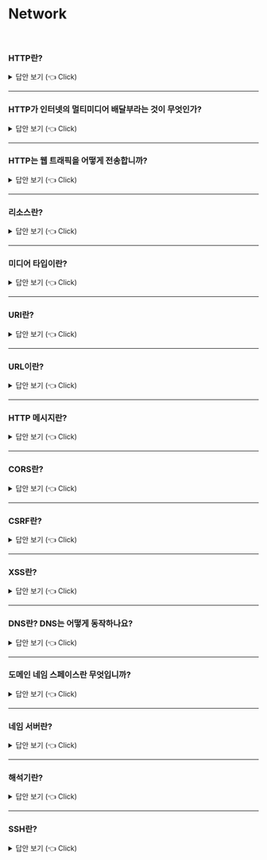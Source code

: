 # Network
<br>

### HTTP란?

<details>
   <summary> 답안 보기 (👈 Click)</summary>
[참고: HTTP 완벽 가이드 p.3] 
   
+ 전 세계의 웹 브라우저, 서버, 웹 애플리케이션은 모두 HTTP(Hypertext Transfer Protocol)를 통해 서로 대화합니다. <br> 
  HTTP는 현대 인터넷의 공용어입니다. <br> 
  이 장은 HTTP를 간결하게 설명합니다. 독자들은 얼마나 많은 웹 애플리케이션이 HTTP를 이용해 통신하고, <br>
  HTTP가 어떻게 그 일을 해내는지 개략적으로 알게 될 것입니다. <br> 
  특히 다음에 대해 이야기할 것입니다. <br> 
  
  (1) 얼마나 많은 클라이언트와 서버가 통신하는지 <br>
  (2) 리소스(웹 콘텐츠)가 어디서 오는지 <br> 
  (3) 웹 트랜잭션이 어떻게 동작하는지 <br> 
  (4) HTTP 통신을 위해 사용하는 메시지의 형식 <br> 
  (5) HTTP 기저의 TCP 네트워크 전송 <br> 
  (6) 여러 종류의 HTTP 프로토콜 <br> 
  (7) 인터넷 곳곳에 설치된 다양한 HTTP 구성 요소 <br> 
   
  공부할 거리를 충분히 확보했으니, 이제 HTTP의 세계로 여행을 떠나보자. <br>  
  
</details>

-----------------------

### HTTP가 인터넷의 멀티미디어 배달부라는 것이 무엇인가?

<details>
   <summary> 답안 보기 (👈 Click)</summary>
[참고: HTTP 완벽 가이드 p.4] 
   
+ 수십억 개의 JPEG 이미지, HTML 페이지, 텍스트 파일, MPEG 동영상, WAV 음성 파일, 자바 애플릿 등이 하루도 쉬지 않고 인터넷을 항해합니다. <br>
  HTTP는 전 세계의 웹 서버로부터 이 대량의 정보를 빠르고, 간편하고, 정확하게 사람들의 PC에 설치된 웹브라우저로 옮겨줍니다. <br> 
  
  HTTP는 신뢰성 있는 데이터 전송 프로토콜을 사용하기 때문에, 데이터가 지구 반대편에서 오더라도 전송 중 손상되거나 꼬이지 않음을 보장합니다. <br> 
  이 덕분에 사용자는 인터넷에서 얻은 정보가 손상된 게 아닌지 염려하지 않아도 됩니다. <br> 
  신뢰성 있는 전송은 인터넷 애플리케이션 개발자에게도 이로운데, <br> 
  
  HTTP 통신이 전송 중 파괴되거나, 중복되거나, 왜곡되는 것을 걱정하지 않아도 되기 때문입니다. <br> 
  개발자는 인터넷의 결함이나 약점에 대한 걱정 없이 애플리케이션 고유의 기능을 구현하는데 집중할 수 있습니다. <br>  
  
</details>

-----------------------



### HTTP는 웹 트래픽을 어떻게 전송합니까?

<details>
   <summary> 답안 보기 (👈 Click)</summary>
[참고: HTTP 완벽 가이드 p.4] 
   
+ 웹 콘텐츠는 웹 서버에 존재합니다. 웹 서버는 HTTP 프로토콜로 의사소통하기 때문에, 보통 HTTP 서버라고 불립니다. <br> 
  이들 웹 서버는 인터넷의 데이터를 저장하고, HTTP 클라이언트가 요청한 데이터를 제공합니다. <br> 
  그림 1-1에 그려진 대로, 클라이언트는 서버에게 HTTP 요청을 보내고, <br>
  서버는 요청된 데이터를 HTTP 응답으로 돌려줍니다. <br> 
  HTTP 클라이언트와 HTTP 서버는 월드 와이드 웹의 기본 요소입니다. <br> 
  
  아마 독자들은 HTTP 클라이언트를 매일 이용하고 있을 것입니다. <br> 
  가장 흔한 클라이언트는 마이크로소프트 인터넷 익스플로러나 구글 크롬 같은 웹브라우저입니다. <br> 
  웹브라우저는 서버에게 HTTP 객체를 요청하고 사용자의 화면에 보여줍니다. <br> 
   
  예를 들어, "http://www.oreilly.com/index.html" 페이지를 열어볼 때, <br>
  웹브라우저는 HTTP 요청을 www.oreilly.com 서버로 보냅니다. <br> 
  서버는 요청 받은 객체(이 경우 "/index.html")를 찾고, 성공했다면 그것의 타입, 길이 등의 정보와 함께 <br>
  HTTP 응답에 실어서 클라이언트에게 보냅니다. <br> 
</details>

-----------------------

### 리소스란?

<details>
   <summary> 답안 보기 (👈 Click)</summary>
[참고: HTTP 완벽 가이드 p.5] 
   
+ 웹서버는 웹 리소스를 관리하고 제공합니다. 웹 리소스는 웹 콘텐츠의 원천입니다. 가장 단순한 웹 리소스는 웹 서버 파일 시스템의 정적 파일입니다. <br> 
  정적 파일은 텍스트 파일, HTML 파일, 마이크로소프트 워드 파일, 어도비 아크로뱃 파일, JPEG 이미지 파일, AVI 동영상 파일, 그 외 모든 종류의 파일을 포함합니다. <br> 
  그러나 리소스는 반드시 정적 파일이어야 할 필요는 없습니다. 리소스는 요청에 따라 콘텐츠를 생산하는 프로그램이 될 수도 있습니다. <br> 
  이들 동적 콘텐츠 리소스는 사용자가 누구인지, 어떤 정보를 요청했는지, 몇 시인지에 따라 다른 콘텐츠를 생성합니다. <br> 
  또 카메라에서 라이브 영상을 가져와 보여주거나, 주식 거래, 부동산 데이터베이스 검색, 온라인 쇼핑몰에서 선물 구입을 할 수 있게 해줄 수도 있습니다. <br>  
  요약하자면, 어떤 종류의 콘텐츠 소스도 리소스가 될 수 있습니다. <br> 
  예컨대, 기업 판매 예측 스프레드시트 파일은 리소스입니다. 지역 공공 도서관의 서가를 탐색하는 웹 게이트웨이도 리소스입니다. <br> 
  인터넷 검색엔진 역시 리소스입니다. <br> 
</details>

-----------------------

### 미디어 타입이란?

<details>
   <summary> 답안 보기 (👈 Click)</summary>
[참고: HTTP 완벽 가이드 p.6] 
   
+ 인터넷은 수천 가지 데이터 타입을 다루기 때문에, HTTP는 웹에서 전송되는 객체 각각에 신중하게 MIME 타입이라는 데이터 포맷 라벨을 붙입니다. <br> 
  MIME(Multipurpose Internet Mail Extensions, 다목적 인터넷 메일 확장)은 원래 각기 다른 전자메일 시스템 사이에서 메시지가 오갈 때 겪는 문제점을 해결하기 위해 <br>
  설계되었습니다. MIME는 이메일에서 워낙 잘 동작했기 때문에, HTTP에서도 멀티미디어 콘텐츠를 기술하고 라벨을 붙이기 위해 채택되었습니다. <br> 
   
  웹 서버는 모든 HTTP 객체 데이터에 MIME 타입을 붙입니다. 웹브라우저는 서버로부터 객체를 돌려받을 때, 다룰 수 있는 객체인지 MIME 타입을 통해 확인합니다. <br> 
  대부분의 웹브라우저는 잘 알려진 객체 타입 수백 가지를 다룰 수 있습니다. <br> 
  이미지 파일을 보여주고, HTML 파일을 분석하거나 포맷팅하고, 오디오 파일을 컴퓨터의 스피커를 통해 재생하고, 특별한 포맷의 파일을 다루기 위해 외부 플러그인 소프트웨어 <br>
  를 실행합니다. <br> 
   
  MIME 타입은 사선(/)으로 구분된 주 타입(primary object type)과 부 타입(specific subtype)으로 이루어진 문자열 라벨입니다. <br> 
  예를 들면, 다음과 같습니다. <br> 
   
  (1) HTML로 작성된 텍스트 문서는 text/html 라벨이 붙습니다. <br> 
  (2) plain ASCII 텍스트 문서는 text/plain 라벨이 붙습니다. <br> 
  (3) JPEG 이미지는 image/jpeg가 붙습니다. <br> 
  (4) GIF 이미지는 image/gif가 됩니다. <br>
  (5) 애플 퀵타임 동영상은 vidoe/quicktime이 붙습니다. <br>
  (6) 마이크로소프트 파워포인트 프레젠테이션은 application/vnd.ms-powerpoint가 붙습니다. <br>
   
  수백 가지의 잘 알려진 MIME 타입과, 그보다 더 많은 실험용 혹은 특정 용도의 MIME 타입이 존재합니다. <br>
  MIME 타입 전체 목록은 부록 D에 실려 있습니다. <br> 
</details>

-----------------------

### URI란?

<details>
   <summary> 답안 보기 (👈 Click)</summary>
[참고: HTTP 완벽 가이드 p.7] 
   
+ 웹 서버 리소스는 각자 이름을 갖고 있기 때문에, 클라이언트는 관심 있는 리소스를 지목할 수 있습니다. <br> 
  서버 리소스 이름은 통합 자원 식별자(uniform resource identifier) 혹은 URI로 불립니다. <br>
  URI는 인터넷의 우편물 주소 같은 것으로, 정보 리소스를 고유하게 식별하고 위치를 지정할 수 있습니다. <br> 
   
  '죠의 컴퓨터 가게'의 웹 서버에 있는 이미지 리소스에 대한 URI라면 이런 식입니다. <br>
   
   ```
    http://www.joes-hardware.com/specials/saw-blade.gif
   ```
   그림 1-4는 죠의 컴퓨터 가게 서버에 있는 GIF 형식의 톱날 그림 리소스에 대한 URI가 HTTP 프로토콜에서 어떻게 해석되는지 보여줍니다. <br> 
   HTTP는 주어진 URI로 객체를 찾아옵니다. <br> 
   URI에는 두 가지가 있는데, URL과 URN이라는 것입니다. 
</details>

-----------------------

### URL이란?

<details>
   <summary> 답안 보기 (👈 Click)</summary>
[참고: HTTP 완벽 가이드 p.8] 
   
+ 통합 자원 지시자(Uniform Resource Locator, URL)는 리소스 식별자의 가장 흔한 형태입니다. <br>
  URL은 특정 서버의 한 리소스에 대한 구체적인 위치를 서술합니다. <br> 
  URL은 리소스가 정확히 어디에 있고 어떻게 접근할 수 있는지 분명히 알려줍니다. <br> 
  그림 1-4는 어떻게 URL로 리소스의 정확한 위치와 접근방법을 표현하는지 보여줍니다. <br> 
  표 1-1은 URL의 몇 가지 예입니다. <br>
   
  대부분의 URL은 세 부분으로 이루어진 표준 포맷을 따릅니다. <br> 
  (1) URL의 첫 번째 부분은 스킵(scheme)이라고 불리는데, 리소스에 접근하기 위해 사용되는 프로토콜을 서술합니다. <br> 
      보통 HTTP 프로토콜(http://)입니다. <br>
  (2) 두 번째 부분은 서버의 인터넷 주소를 제공합니다.(ex) www.joes-hardware.com) <br>
  (3) 마지막은 웹 서버의 리소스를 가리킵니다( ex) /specials/saw-blade.fig). <br>
   
  - 오늘날 대부분의 URI는 URL입니다. <br> 
</details>

-----------------------
### HTTP 메시지란?

<details>
   <summary> 답안 보기 (👈 Click)</summary>
[참고: HTTP 완벽 가이드] 
   
+ HTTP가 인터넷의 배달원이라면, HTTP 메시지는 무언가를 담아 보내는 소포와 같습니다. <br> 
  1장에서 우리는 어떻게 HTTP 프로그램이 일을 처리하기 위해 서로에게 메시지를 전달하는지 보여주었습니다. <br> 
  이번 장은 HTTP 메시지의 모든 것(어떻게 메시지를 만들고 이해하는지)에 대해 말해줍니다. <br> 
  이번 장을 읽고 나면 당신만의 HTTP 애플리케이션을 만들기 위해 필요한 대부분을 알게 될 것입니다. <br> 
  좀 더 구체적으로, 다음을 배우게 될 것입니다. <br> 
   
  (1) 메시지가 어떻게 흘러가는가 <br>
  (2) HTTP 메시지의 세 부분(시작줄, 헤더, 개체 본문) <br>
  (3) 요청과 응답 메시지의 차이 <br>
  (4) 요청 메시지가 지원하는 여러 기능(메서드)들 <br>
  (5) 응답 메시지가 반환하는 여러 상태 코드들 <br> 
  (6) 여러 HTTP 헤더들은 무슨 일을 하는가 <br> 
   
  HTTP 메시지는 HTTP 애플리케이션 간에 주고 받은 데이터의 블록들입니다. <br> 
  이 데이터의 블록들은 메시지의 내용과 의미를 설명하는 텍스트 메타 정보로 시작하고, <br> 
  그 다음에 선택적으로 데이터가 올 수 있습니다. <br> 
  이 메시지는 클라이언트, 서버, 프락시 사이를 흐릅니다. <br> 
  '인바운드', '아웃바운드', '업스트림', '다운스트림'은 메시지의 방향을 의미하는 용어입니다. <br> 
  
</details>

-----------------------

### CORS란?

<details>
   <summary> 답안 보기 (👈 Click)</summary>
<br />
+ 
</details>

-----------------------

### CSRF란?

<details>
   <summary> 답안 보기 (👈 Click)</summary>
<br />
+ CSRF는 Cross Site Request Forgery의 줄임말로,  
  사용자가 위조된 코드가 포함된 페이지에 접근하면,
  사용자에게 스크립트가 전송되고, 브라우저에 의해 스크립트가 실행되는데,
  스크립트가 사용자를 대신해 동작을 실행하는 공격을 의미합니다. 
</details>

-----------------------

### XSS란?

<details>
   <summary> 답안 보기 (👈 Click)</summary>
<br />
+ 
</details>


-----------------------

### DNS란? DNS는 어떻게 동작하나요? 
 
<details>
   <summary> 답안 보기 (👈 Click)</summary>
<br />

+ 인터넷 사용자가 호스트를 지칭할 때는 문자형의 도메인 이름으로 주소를 표현합니다. <br> 
  그러므로 도메인 이름을 네트워크에서 사용하려면 IP 주소로 변환하는 과정이 필요합니다. <br> 
  
  DNS는 계층 구조를 지원하는 도메인 기반의 주소 표기 방법을 위한 분산 데이터베이스 시스템으로, <br>
  기본 목적은 도메인 이름에서 IP 주소를 얻는 것입니다. <br> 
  
  예를 들어, IP 주소를 원하는 응용 프로그램은 도메인 이름을 매개변수로 하여 해석기(Resolver)를 호출합니다. <br> 
  해석기는 UDP를 이용해 자신이 위치한 지역의 DNS 네임 서버에 변환을 요청하여 호스트의 IP 주소를 얻습니다. <br> 
   
  유닉스 시스템에서 지원하는 nslookup 명령은 DNS를 이용해 주소 변환 요구를 수행하는 대화형 프로그램입니다. <br>
  다음의 예처럼 도메인 이름이 information.korea.co.kr인 호스트의 IP 주소를 얻으려면 nslookup을 다음과 같이 실행합니다. <br>
   
  실행 결과는 사용자가 로그인한 유닉스 시스템의 환경 설정에서 DNS 서버가 server.korea.co.kr이라 가정한 경우입니다. <br> 
  따라서 nslookup 프로그램은 이 서버에 information.korea.co.kr의 IP 주소를 요청합니다. <br> 
  그 결과 DNS 서버의 도메인 이름(server.korea.co.kr)과 IP 주소(211.223.201.30)가 반환됩니다. <br> 
   
  DNS 서버 server.korea.co.kr은 정해진 방법으로 IP 주소를 찾아 nslookup에 결과를 돌려주므로, <br>
  nslookup이 화면에 출력한 결과로 information.korea.co.kr의 IP주소가 <br>
  211.223.201.29임을 알 수 있습니다. <br> 
   
  DNS는 도메인 네임 스페이스, 네임 서버, 해석기라는 세 가지 요소로 구성됩니다. <br>  
</details>

-----------------------

### 도메인 네임 스페이스란 무엇입니까?  
 
<details>
   <summary> 답안 보기 (👈 Click)</summary>
<br />

+ 도메인 네임 스페이스는 트리 구조의 네임 스페이스를 비롯해 데이터에 대한 이름 관련 규칙을 정의합니다. <br> 
  도메인 네임 스페이스의 트리에 연결된 호스트는 자원 레코드(Resource Record)라는 정보 집합체로 표현됩니다. <br> 
  DNS의 정보 문의 과정은 이 집합체에서 특정 유형의 정보를 얻는 과정입니다. <br> 
  예를 들어, 인터넷에서 특정 도메인의 이름을 사용하는 호스트의 IP 주소 자원을 요청하는 질의에 대해 IP 주소를 반환합니다. <br>  
</details>

-----------------------

### 네임 서버란?  
 
<details>
   <summary> 답안 보기 (👈 Click)</summary>
<br />

+ 네임서버는 네임 스페이스의 트리 구조와 트리에 보관된 정보 집합체를 관리하는 프로그램입니다. <br> 
  일반적으로 자신이 관리하는 도메인 공간에 관한 정보를 책임지며, 전체 도메인 구조의 다른 부분 정보를 제공하기 위한 <br>
  네임 서버 포인터를 가지고 있습니다. 
</details>

-----------------------

### 해석기란?  
 
<details>
   <summary> 답안 보기 (👈 Click)</summary>
<br />

+ 해석기는 네임 서버로부터 클라이언트의 요청 정보를 얻어낸느 프로그램입니다. <br> 
  최소 하나 이상의 네임 서버와 접촉하며, 네임 서버의 정보를 이용해 응용 프로그램의 질의에 응답한다. <br> 
  처음 접촉한 네임 서버에 도메인 정보가 없으면 다른 네임 서버에 접속해 계속 질의한다. <br> 
</details>

-----------------------


### SSH란? 
 
<details>
   <summary> 답안 보기 (👈 Click)</summary>
<br />
[참고: https://library.gabia.com/contents/infrahosting/9002/] 
   
+ Secure Shell의 줄임말로, 원격 호스트에 접속하기 위해 사용되는 보안 프로토콜입니다. 
</details>
